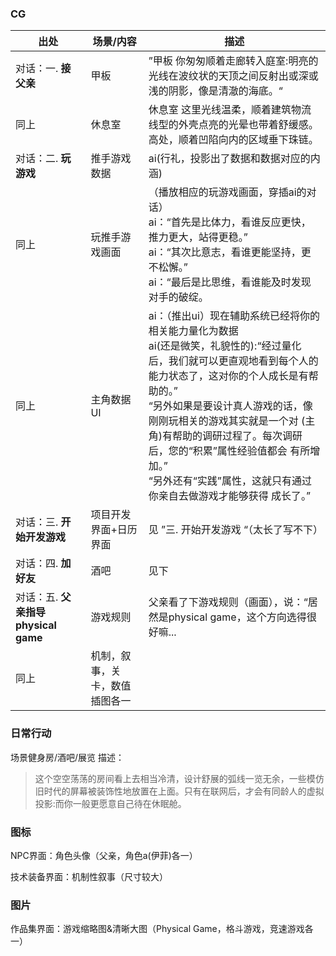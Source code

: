 

### CG

| 出处                                | 场景/内容                       | 描述                                                         |
| ----------------------------------- | ------------------------------- | ------------------------------------------------------------ |
| 对话：一. **接父亲**                | 甲板                            | ”甲板 你匆匆顺着走廊转入庭室:明亮的光线在波纹状的天顶之间反射出或深或浅的阴影，像是清澈的海底。“ |
| 同上                                | 休息室                          | 休息室 这里光线温柔，顺着建筑物流线型的外壳点亮的光晕也带着舒缓感。高处，顺着凹陷向内的区域垂下珠链。 |
| 对话：二. **玩游戏**                | 推手游戏数据                    | ai(行礼，投影出了数据和数据对应的内涵)                       |
| 同上                                | 玩推手游戏画面                  | （播放相应的玩游戏画面，穿插ai的对话） <br /> ai：“首先是比体力，看谁反应更快，推力更大，站得更稳。” <br /> ai：“其次比意志，看谁更能坚持，更不松懈。” <br /> ai：“最后是比思维，看谁能及时发现对手的破绽。 |
| 同上                                | 主角数据UI                      | ai：（推出ui）现在辅助系统已经将你的相关能力量化为数据<br />ai(还是微笑，礼貌性的):“经过量化后，我们就可以更直观地看到每个人的能力状态了，这对你的个人成长是有帮助的。” <br/>“另外如果是要设计真人游戏的话，像刚刚玩相关的游戏其实就是一个对 (主角)有帮助的调研过程了。每次调研后，您的“积累”属性经验值都会 有所增加。” <br />“另外还有“实践”属性，这就只有通过你亲自去做游戏才能够获得 成长了。” |
| 对话：三. **开始开发游戏**          | 项目开发界面+日历界面           | 见 ”三. 开始开发游戏 “（太长了写不下）                       |
| 对话：四. **加好友**                | 酒吧                            | 见下                                                         |
| 对话：五. **父亲指导physical game** | 游戏规则                        | 父亲看了下游戏规则（画面），说：“居然是physical game，这个方向选得很好嘛... |
| 同上                                | 机制，叙事，关卡，数值 插图各一 |                                                              |



### 日常行动

场景健身房/酒吧/展览
描述：

> 这个空空荡荡的房间看上去相当冷清，设计舒展的弧线一览无余，一些模仿旧时代的屏幕被装饰性地放置在上面。只有在联网后，才会有同龄人的虚拟投影:而你一般更愿意自己待在休眠舱。 



### 图标

NPC界面：角色头像（父亲，角色a(伊菲)各一）

技术装备界面：机制性叙事（尺寸较大）



### 图片

作品集界面：游戏缩略图&清晰大图（Physical Game，格斗游戏，竞速游戏各一）



